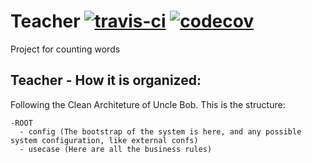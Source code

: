 # Teacher [![travis-ci](https://travis-ci.org/felipepssouza/Teacher.svg?branch=master)](https://travis-ci.org/felipepssouza/Teacher) [![codecov](https://codecov.io/gh/felipepssouza/Teacher/branch/master/graph/badge.svg)](https://codecov.io/gh/felipepssouza/Teacher)


Project for counting words 

## Teacher - How it is organized:

Following the Clean Architeture of Uncle Bob. This is the structure: 
```
-ROOT
  - config (The bootstrap of the system is here, and any possible system configuration, like external confs)
  - usecase (Here are all the business rules)
```




